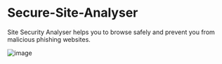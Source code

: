 # Secure-Site-Analyser

Site Security Analyser helps you to browse safely and prevent you from malicious phishing websites.


![image](https://user-images.githubusercontent.com/20444016/160114556-43009b13-b321-454b-bddf-bbac02bf7226.png)

